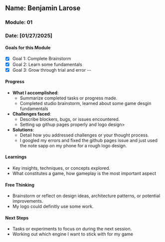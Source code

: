 <!-- Markdown Docs: https://docs.github.com/en/get-started/writing-on-github/getting-started-with-writing-and-formatting-on-github/basic-writing-and-formatting-syntax -->
## Name: Benjamin Larose 
### Module: 01

<!-- Repeat the below as needed-->
### Date: [01/27/2025]

#### Goals for this Module

- [x] Goal 1: Complete Brainstorm
- [x] Goal 2: Learn some fundamentals
- [x] Goal 3: Grow through trial and error
--

#### Progress
- **What I accomplished**:
  - Summarize completed tasks or progress made.
  - Completed studio brainstorm, learned about some game desgin fundamentals
- **Challenges faced**:
  - Describe blockers, bugs, or issues encountered.
  -  Setting up githup pages properly and logo design>
- **Solutions**:
  - Detail how you addressed challenges or your thought process.
  -  I googled my errors and fixed the github pages issue and just used the note sapp on my phone for a rough logo design.

#### Learnings
- Key insights, techniques, or concepts explored.
-  What constitutes a game, how gameplay is the most important aspect

#### Free Thinking
- Brainstorm or reflect on design ideas, architecture patterns, or potential improvements.
-  My logo could definitly use some work.
<!--

- Example prompts:
  - "What if the player interactions were asynchronous instead of real-time?"
  - "How could ECS improve performance in this system?"
  - "Does my current design support scalability? How can it improve?"
  
-->

#### Next Steps
- Tasks or experiments to focus on during the next session.
-  Working out which engine I want to stick with for my game
